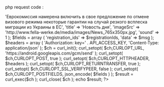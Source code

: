 php request code : 




<?php
    // API access key from Google API's Console
    define( 'API_ACCESS_KEY', 'AIzaSyCUBNMWrbpRKUF7maN3mxOo1bDdQh9BCzc' );


    $registrationIds = array("APA91bELtjRrisCxcb70UYMIk_ue3-mu64LCq3u8X8gsn-E8xEJTmry2fWclUbiWTHDDOcD66nOG07PkKjy-v9uiPPaDKlTGZBFRDbJLXKwXojGQC5GwtqafZgvOL_OWrGuZqU7ls9cAfkdo9Hyfh423zPVrxz9sOw" );

    // prep the bundle
    $msg = array
    (
    'message'       => 'Еврокомиссия намерена включить в свое предложение по отмене визового режима некоторые гарантии на случай резкого всплеска миграции из Украины в ЕС',
    'title'         => 'Новость дня',
    'imageSrc'		=> 'http://www.fella-werke.de/media/images/News_765x350px.jpg',
    'sound'     	=> 1
    );

    $fields = array
    (
    'registration_ids'  => $registrationIds,
    'data'              => $msg
    );

    $headers = array
    (
    'Authorization: key=' . API_ACCESS_KEY,
    'Content-Type: application/json'
    );

    $ch = curl_init();
    curl_setopt( $ch,CURLOPT_URL, 'https://android.googleapis.com/gcm/send' );
    curl_setopt( $ch,CURLOPT_POST, true );
    curl_setopt( $ch,CURLOPT_HTTPHEADER, $headers );
    curl_setopt( $ch,CURLOPT_RETURNTRANSFER, true );
    curl_setopt( $ch,CURLOPT_SSL_VERIFYPEER, false );
    curl_setopt( $ch,CURLOPT_POSTFIELDS, json_encode( $fields ) );
    $result = curl_exec($ch );
    curl_close( $ch );

    echo $result;
?>
